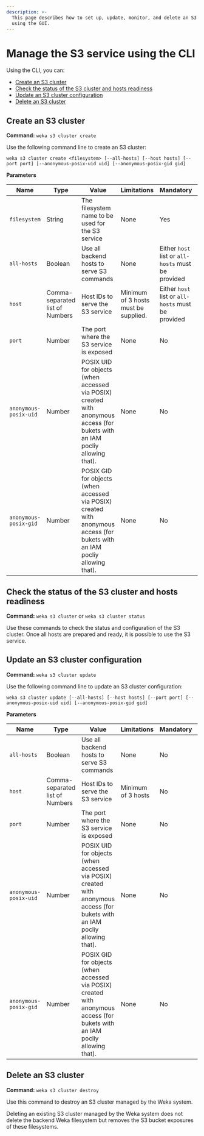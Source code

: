 ```yaml
---
description: >-
  This page describes how to set up, update, monitor, and delete an S3 cluster
  using the GUI.
---
```


# Manage the S3 service using the CLI

Using the CLI, you can:

* [Create an S3 cluster](s3-cluster-management-1.md#create-an-s3-cluster)
* [Check the status of the S3 cluster and hosts readiness](s3-cluster-management-1.md#check-the-status-of-the-s3-cluster-and-hosts-readiness)
* [Update an S3 cluster configuration](s3-cluster-management-1.md#update-an-s3-cluster-configuration)
* [Delete an S3 cluster](s3-cluster-management-1.md#delete-an-s3-cluster)

## Create an S3 cluster&#x20;

**Command:** `weka s3 cluster create`

Use the following command line to create an S3 cluster:

`weka s3 cluster create <filesystem> [--all-hosts] [--host hosts] [--port port] [--anonymous-posix-uid uid] [--anonymous-posix-gid gid]`&#x20;

**Parameters**

| **Name**              | **Type**                        | **Value**                                                                                                                     | **Limitations**                      | **Mandatory**                                      | **Default** |
| --------------------- | ------------------------------- | ----------------------------------------------------------------------------------------------------------------------------- | ------------------------------------ | -------------------------------------------------- | ----------- |
| `filesystem`          | String                          | The filesystem name to be used for the S3 service                                                                             | None                                 | Yes                                                |             |
| `all-hosts`           | Boolean                         | Use all backend hosts to serve S3 commands                                                                                    | None                                 | Either `host` list or `all-hosts` must be provided | Off         |
| `host`                | Comma-separated list of Numbers | Host IDs to serve the S3 service                                                                                              | Minimum of 3 hosts must be supplied. | Either `host` list or `all-hosts` must be provided |             |
| `port`                | Number                          | The port where the S3 service is exposed                                                                                      | None                                 | No                                                 | 9000        |
| `anonymous-posix-uid` | Number                          | POSIX UID for objects  (when accessed via POSIX) created with anonymous access (for bukets with an IAM pocliy allowing that). | None                                 | No                                                 | 65534       |
| `anonymous-posix-gid` | Number                          | POSIX GID for objects  (when accessed via POSIX) created with anonymous access (for bukets with an IAM pocliy allowing that). | None                                 | No                                                 | 65534       |

## Check the status of the S3 cluster and hosts readiness

**Command:** `weka s3 cluster` or `weka s3 cluster status`

Use these commands to check the status and configuration of the S3 cluster. Once all hosts are prepared and ready, it is possible to use the S3 service.

## Update an S3 cluster configuration&#x20;

**Command:** `weka s3 cluster update`

Use the following command line to update an S3 cluster configuration:

`weka s3 cluster update [--all-hosts] [--host hosts] [--port port] [--anonymous-posix-uid uid] [--anonymous-posix-gid gid]`&#x20;

**Parameters**

| **Name**              | **Type**                        | **Value**                                                                                                                     | **Limitations**    | **Mandatory** | **Default** |
| --------------------- | ------------------------------- | ----------------------------------------------------------------------------------------------------------------------------- | ------------------ | ------------- | ----------- |
| `all-hosts`           | Boolean                         | Use all backend hosts to serve S3 commands                                                                                    | None               | No            |             |
| `host`                | Comma-separated list of Numbers | Host IDs to serve the S3 service                                                                                              | Minimum of 3 hosts | No            |             |
| `port`                | Number                          | The port where the S3 service is exposed                                                                                      | None               | No            |             |
| `anonymous-posix-uid` | Number                          | POSIX UID for objects  (when accessed via POSIX) created with anonymous access (for bukets with an IAM pocliy allowing that). | None               | No            |             |
| `anonymous-posix-gid` | Number                          | POSIX GID for objects  (when accessed via POSIX) created with anonymous access (for bukets with an IAM pocliy allowing that). | None               | No            |             |

## Delete an S3 cluster

**Command:** `weka s3 cluster destroy`

Use this command to destroy an S3 cluster managed by the Weka system.

Deleting an existing S3 cluster managed by the Weka system does not delete the backend Weka filesystem but removes the S3 bucket exposures of these filesystems.
